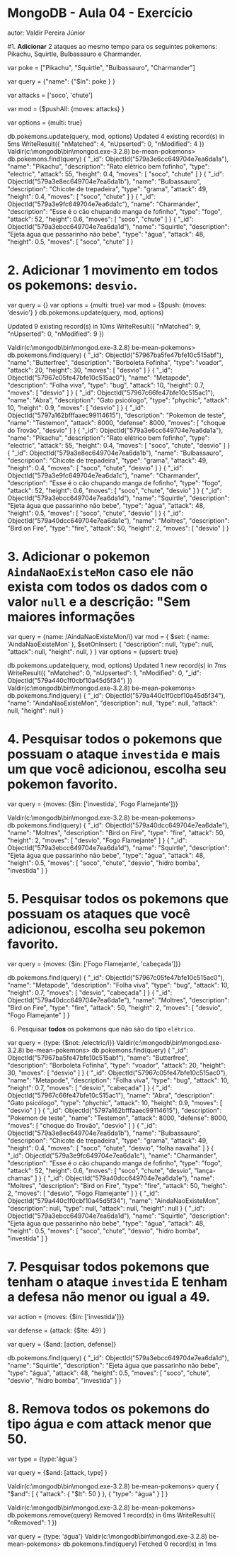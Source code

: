 # MongoDB - Aula 04 - Exercício
autor: Valdir Pereira Júnior

#1. **Adicionar** 2 ataques ao mesmo tempo para os seguintes pokemons: Pikachu, Squirtle, Bulbassauro e Charmander.

var poke = ["Pikachu", "Squirtle", "Bulbassauro", "Charmander"]

var query = {"name": {"$in": poke } }

var attacks = ['soco', 'chute']

var mod = {$pushAll: {moves: attacks} }

var options = {multi: true}

db.pokemons.update(query, mod, options)
Updated 4 existing record(s) in 5ms
WriteResult({
    "nMatched": 4,
    "nUpserted": 0,
    "nModified": 4
})
Valdir(c:\mongodb\bin\mongod.exe-3.2.8) be-mean-pokemons> db.pokemons.find(query)
{
    "_id": ObjectId("579a3e6cc649704e7ea6da1a"),
    "name": "Pikachu",
    "description": "Rato elétrico bem fofinho",
    "type": "electric",
    "attack": 55,
    "height": 0.4,
    "moves": [
        "soco",
        "chute"
    ]
}
{
    "_id": ObjectId("579a3e8ec649704e7ea6da1b"),
    "name": "Bulbassauro",
    "description": "Chicote de trepadeira",
    "type": "grama",
    "attack": 49,
    "height": 0.4,
    "moves": [
        "soco",
        "chute"
    ]
}
{
    "_id": ObjectId("579a3e9fc649704e7ea6da1c"),
    "name": "Charmander",
    "description": "Esse é o cão chupando manga de fofinho",
    "type": "fogo",
    "attack": 52,
    "height": 0.6,
    "moves": [
        "soco",
        "chute"
    ]
}
{
    "_id": ObjectId("579a3ebcc649704e7ea6da1d"),
    "name": "Squirtle",
    "description": "Ejeta água que passarinho não bebe",
    "type": "água",
    "attack": 48,
    "height": 0.5,
    "moves": [
        "soco",
        "chute"
    ]
}



# 2. **Adicionar** 1 movimento em todos os pokemons: `desvio`.

var query = {}
var options = {multi: true}
var mod = {$push: {moves: 'desvio'} }
db.pokemons.update(query, mod, options)

Updated 9 existing record(s) in 10ms
WriteResult({
    "nMatched": 9,
    "nUpserted": 0,
    "nModified": 9
})

Valdir(c:\mongodb\bin\mongod.exe-3.2.8) be-mean-pokemons> db.pokemons.find(query)
{
    "_id": ObjectId("57967ba5fe47bfe10c515abf"),
    "name": "Butterfree",
    "description": "Borboleta Fofinha",
    "type": "voador",
    "attack": 20,
    "height": 30,
    "moves": [
        "desvio"
    ]
}
{
    "_id": ObjectId("57967c05fe47bfe10c515ac0"),
    "name": "Metapode",
    "description": "Folha viva",
    "type": "bug",
    "attack": 10,
    "height": 0.7,
    "moves": [
        "desvio"
    ]
}
{
    "_id": ObjectId("57967c66fe47bfe10c515ac1"),
    "name": "Abra",
    "description": "Gato psicólogo",
    "type": "phychic",
    "attack": 10,
    "height": 0.9,
    "moves": [
        "desvio"
    ]
}
{
    "_id": ObjectId("5797a162bfffaaec99114615"),
    "description": "Pokemon de teste",
    "name": "Testemon",
    "attack": 8000,
    "defense": 8000,
    "moves": [
        "choque do Trovão",
        "desvio"
    ]
}
{
    "_id": ObjectId("579a3e6cc649704e7ea6da1a"),
    "name": "Pikachu",
    "description": "Rato elétrico bem fofinho",
    "type": "electric",
    "attack": 55,
    "height": 0.4,
    "moves": [
        "soco",
        "chute",
        "desvio"
    ]
}
{
    "_id": ObjectId("579a3e8ec649704e7ea6da1b"),
    "name": "Bulbassauro",
    "description": "Chicote de trepadeira",
    "type": "grama",
    "attack": 49,
    "height": 0.4,
    "moves": [
        "soco",
        "chute",
        "desvio"
    ]
}
{
    "_id": ObjectId("579a3e9fc649704e7ea6da1c"),
    "name": "Charmander",
    "description": "Esse é o cão chupando manga de fofinho",
    "type": "fogo",
    "attack": 52,
    "height": 0.6,
    "moves": [
        "soco",
        "chute",
        "desvio"
    ]
}
{
    "_id": ObjectId("579a3ebcc649704e7ea6da1d"),
    "name": "Squirtle",
    "description": "Ejeta água que passarinho não bebe",
    "type": "água",
    "attack": 48,
    "height": 0.5,
    "moves": [
        "soco",
        "chute",
        "desvio"
    ]
}
{
    "_id": ObjectId("579a40dcc649704e7ea6da1e"),
    "name": "Moltres",
    "description": "Bird on Fire",
    "type": "fire",
    "attack": 50,
    "height": 2,
    "moves": [
        "desvio"
    ]
}




# 3. **Adicionar** o pokemon `AindaNaoExisteMon` caso ele não exista com todos os dados com o valor `null` e a descrição: "Sem maiores informações

var query = {name: /AindaNaoExisteMon/i}
var mod = {
	$set: {
		name: 'AindaNaoExisteMon'
	},
	$setOnInsert: {
		"description": null,
		"type": null,
		"attack": null,
		"height": null,
	}
}
var options = {upsert: true}

db.pokemons.update(query, mod, options)
Updated 1 new record(s) in 7ms
WriteResult({
    "nMatched": 0,
    "nUpserted": 1,
    "nModified": 0,
    "_id": ObjectId("579a440c1f0cbf10a45d5f34")
})
Valdir(c:\mongodb\bin\mongod.exe-3.2.8) be-mean-pokemons> db.pokemons.find(query)
{
    "_id": ObjectId("579a440c1f0cbf10a45d5f34"),
    "name": "AindaNaoExisteMon",
    "description": null,
    "type": null,
    "attack": null,
    "height": null
}


# 4. Pesquisar todos o pokemons que possuam o ataque `investida` e mais um que você adicionou, escolha seu pokemon favorito.

var query = {moves: {$in: ['investida', 'Fogo Flamejante']}}

Valdir(c:\mongodb\bin\mongod.exe-3.2.8) be-mean-pokemons> db.pokemons.find(query)
{
    "_id": ObjectId("579a40dcc649704e7ea6da1e"),
    "name": "Moltres",
    "description": "Bird on Fire",
    "type": "fire",
    "attack": 50,
    "height": 2,
    "moves": [
        "desvio",
        "Fogo Flamejante"
    ]
}
{
    "_id": ObjectId("579a3ebcc649704e7ea6da1d"),
    "name": "Squirtle",
    "description": "Ejeta água que passarinho não bebe",
    "type": "água",
    "attack": 48,
    "height": 0.5,
    "moves": [
        "soco",
        "chute",
        "desvio",
        "hidro bomba",
        "investida"
    ]
}



# 5. Pesquisar **todos** os pokemons que possuam os ataques que você adicionou, escolha seu pokemon favorito.

var query = {moves: {$in: ['Fogo Flamejante', 'cabeçada']}}

db.pokemons.find(query)
{
    "_id": ObjectId("57967c05fe47bfe10c515ac0"),
    "name": "Metapode",
    "description": "Folha viva",
    "type": "bug",
    "attack": 10,
    "height": 0.7,
    "moves": [
        "desvio",
        "cabeçada"
    ]
}
{
    "_id": ObjectId("579a40dcc649704e7ea6da1e"),
    "name": "Moltres",
    "description": "Bird on Fire",
    "type": "fire",
    "attack": 50,
    "height": 2,
    "moves": [
        "desvio",
        "Fogo Flamejante"
    ]
}


6. Pesquisar **todos** os pokemons que não são do tipo `elétrico`.

var query = {type: {$not: /electric/i}}
Valdir(c:\mongodb\bin\mongod.exe-3.2.8) be-mean-pokemons> db.pokemons.find(query)
{
    "_id": ObjectId("57967ba5fe47bfe10c515abf"),
    "name": "Butterfree",
    "description": "Borboleta Fofinha",
    "type": "voador",
    "attack": 20,
    "height": 30,
    "moves": [
        "desvio"
    ]
}
{
    "_id": ObjectId("57967c05fe47bfe10c515ac0"),
    "name": "Metapode",
    "description": "Folha viva",
    "type": "bug",
    "attack": 10,
    "height": 0.7,
    "moves": [
        "desvio",
        "cabeçada"
    ]
}
{
    "_id": ObjectId("57967c66fe47bfe10c515ac1"),
    "name": "Abra",
    "description": "Gato psicólogo",
    "type": "phychic",
    "attack": 10,
    "height": 0.9,
    "moves": [
        "desvio"
    ]
}
{
    "_id": ObjectId("5797a162bfffaaec99114615"),
    "description": "Pokemon de teste",
    "name": "Testemon",
    "attack": 8000,
    "defense": 8000,
    "moves": [
        "choque do Trovão",
        "desvio"
    ]
}
{
    "_id": ObjectId("579a3e8ec649704e7ea6da1b"),
    "name": "Bulbassauro",
    "description": "Chicote de trepadeira",
    "type": "grama",
    "attack": 49,
    "height": 0.4,
    "moves": [
        "soco",
        "chute",
        "desvio",
        "folha navalha"
    ]
}
{
    "_id": ObjectId("579a3e9fc649704e7ea6da1c"),
    "name": "Charmander",
    "description": "Esse é o cão chupando manga de fofinho",
    "type": "fogo",
    "attack": 52,
    "height": 0.6,
    "moves": [
        "soco",
        "chute",
        "desvio",
        "lança-chamas"
    ]
}
{
    "_id": ObjectId("579a40dcc649704e7ea6da1e"),
    "name": "Moltres",
    "description": "Bird on Fire",
    "type": "fire",
    "attack": 50,
    "height": 2,
    "moves": [
        "desvio",
        "Fogo Flamejante"
    ]
}
{
    "_id": ObjectId("579a440c1f0cbf10a45d5f34"),
    "name": "AindaNaoExisteMon",
    "description": null,
    "type": null,
    "attack": null,
    "height": null
}
{
    "_id": ObjectId("579a3ebcc649704e7ea6da1d"),
    "name": "Squirtle",
    "description": "Ejeta água que passarinho não bebe",
    "type": "água",
    "attack": 48,
    "height": 0.5,
    "moves": [
        "soco",
        "chute",
        "desvio",
        "hidro bomba",
        "investida"
    ]
}


# 7. Pesquisar **todos** pokemons que tenham o ataque `investida` **E** tenham a defesa **não menor ou igual** a 49.

var action = {moves: {$in: ['investida']}}

var defense = {attack: {$lte: 49} }

var query  = {$and: [action, defense]}

db.pokemons.find(query)
{
    "_id": ObjectId("579a3ebcc649704e7ea6da1d"),
    "name": "Squirtle",
    "description": "Ejeta água que passarinho não bebe",
    "type": "água",
    "attack": 48,
    "height": 0.5,
    "moves": [
        "soco",
        "chute",
        "desvio",
        "hidro bomba",
        "investida"
    ]
}


# 8. Remova **todos** os pokemons do tipo água e com attack menor que 50.

var type = {type:'água'}

var query = {$and: [attack, type] }

Valdir(c:\mongodb\bin\mongod.exe-3.2.8) be-mean-pokemons> query
{
    "$and": [
        {
            "attack": {
                "$lt": 50
            }
        },
        {
            "type": "água"
        }
    ]
}

Valdir(c:\mongodb\bin\mongod.exe-3.2.8) be-mean-pokemons> db.pokemons.remove(query)
Removed 1 record(s) in 6ms
WriteResult({
    "nRemoved": 1
})

 var query = {type: 'água'}
Valdir(c:\mongodb\bin\mongod.exe-3.2.8) be-mean-pokemons> db.pokemons.find(query)
Fetched 0 record(s) in 1ms